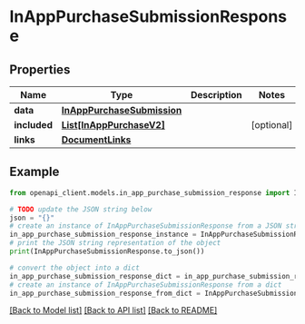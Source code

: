 # InAppPurchaseSubmissionResponse


## Properties

Name | Type | Description | Notes
------------ | ------------- | ------------- | -------------
**data** | [**InAppPurchaseSubmission**](InAppPurchaseSubmission.md) |  | 
**included** | [**List[InAppPurchaseV2]**](InAppPurchaseV2.md) |  | [optional] 
**links** | [**DocumentLinks**](DocumentLinks.md) |  | 

## Example

```python
from openapi_client.models.in_app_purchase_submission_response import InAppPurchaseSubmissionResponse

# TODO update the JSON string below
json = "{}"
# create an instance of InAppPurchaseSubmissionResponse from a JSON string
in_app_purchase_submission_response_instance = InAppPurchaseSubmissionResponse.from_json(json)
# print the JSON string representation of the object
print(InAppPurchaseSubmissionResponse.to_json())

# convert the object into a dict
in_app_purchase_submission_response_dict = in_app_purchase_submission_response_instance.to_dict()
# create an instance of InAppPurchaseSubmissionResponse from a dict
in_app_purchase_submission_response_from_dict = InAppPurchaseSubmissionResponse.from_dict(in_app_purchase_submission_response_dict)
```
[[Back to Model list]](../README.md#documentation-for-models) [[Back to API list]](../README.md#documentation-for-api-endpoints) [[Back to README]](../README.md)


